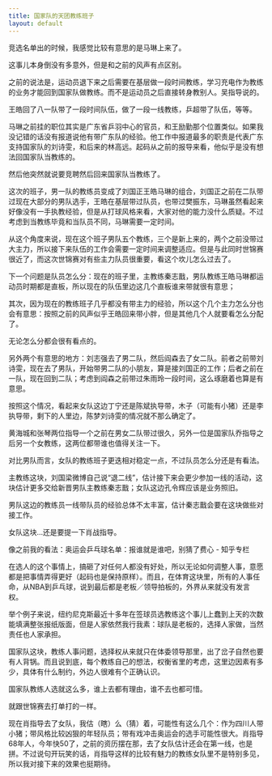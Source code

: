 ```yaml
---
title: 国家队的天团教练班子
layout: default
---
```




竞选名单出的时候，我感觉比较有意思的是马琳上来了。

这事儿本身倒没有多意外，但是和之前的风声有点区别。

之前的说法是，运动员退下来之后需要在基层做一段时间教练，学习充电作为教练的业务才能回到国家队做教练。而不是运动员之后直接转身教别人。吴指导说的。

王皓回了八一队带了一段时间队伍，做了一段一线教练，乒超带了队伍，等等。

马琳之前挂的职位其实是广东省乒羽中心的官员，和王励勤那个位置类似。如果我没记错的话没有报道说他有带广东队的经验。他工作中报道最多的职责是代表广东支持国家队的刘诗雯，和后来的林高远。起码从之前的报导来看，他似乎是没有想法回国家队当教练的。

然后他突然就说要竞聘然后回来国家队当教练了。



这次的班子，男一队的教练员变成了刘国正王皓马琳的组合，刘国正之前在二队带过现在大部分的男队选手，王皓在基层带过队员，也带过樊振东，马琳虽然看起来好像没有一手执教经验，但是从打球风格来看，大家对他的能力没什么质疑。不过考虑到当教练毕竟和当队员不同，马琳需要一定时间。

从这个角度来说，现在这个班子男队五个教练，三个是新上来的，两个之前没带过大主力，所以接下来队伍的工作会需要一定时间来调整适应。但是与此同时世锦赛很近了，而这次世锦赛对有些主力队员很重要，看这个坎儿怎么过去了。

下一个问题是队员怎么分：现在的班子里，主教练秦志戬，男队教练王皓马琳都运动员时期都是直板，所以现在的队伍里边这几个直板谁来带就很有意思；

其次，因为现在的教练班子几乎都没有带主力的经验，所以这个几个主力怎么分也会有意思：按照之前的风声似乎王皓回来带小胖，但是其他几个人就要看怎么分配了。

无论怎么分都会很有看点的。



另外两个有意思的地方：刘志强去了男二队，然后阎森去了女二队。前者之前带刘诗雯，现在去了男队，开始带男二队的小朋友，算是接刘国正的工作；后者之前在一队，现在回到二队；考虑到阎森之前带过朱雨玲一段时间，这么琢磨着也算是有意思。

按照这个情况，看起来女队这边丁宁还是陈斌执导带，木子（可能有小猪）还是李执导带，剩下的人里边，陈梦刘诗雯的情况就不那么确定了。

黄海城和张琴两位指导一个之前在男女二队带过很久，另外一位是国家队乔指导之后另一个女教练，这两位都带谁也值得关注一下。

对比男队而言，女队的教练班子更迭相对稳定一点，不过队员怎么分还是有看法。



主教练这块，刘国梁微博自己说“退二线”，估计接下来会更少参加一线的活动，这块估计更多交给新晋男队主教练秦志戬；女队这边孔令辉应该是业务照旧。

男队这边的教练员一线带队员的经验总体不太丰富，估计秦志戬会要在这块做些对接工作。



女队这块...还是要提一下肖战指导。



像之前我的看法：奥运会乒乓球名单：报谁就是谁吧，别猜了费心 - 知乎专栏

在选人的这个事情上，搞砸了对任何人都没有好处，所以无论如何调整人事，意愿都是把事情弄得更好（起码也是保持原样）。而且，在体育这块里，所有的人事任命，从NBA到乒乓球，说到最后都是老板／领导拍板的，外界从来就没有发言权。

举个例子来说，纽约尼克斯最近十多年在签球员选教练这个事儿上蠢到上天的次数能填满整张报纸版面，但是人家依然我行我素：球队是老板的，选择人家做，当然责任也人家承担。

国家队这块，教练人事问题，选择权从来就只在体委领导那里，出了岔子自然也要有人背锅。而且说到底，每个教练自己的想法，权衡省里的考虑，这里边因素有多少，具体有什么制约，外边人很难有个正确认识。

国家队教练人选就这么多，谁上去都有理由，谁不去也都可惜。

就跟世锦赛去打单打的一样。



现在肖指导去了女队，我估（瞎）么（猜）着，可能性有这么几个：作为四川人带小猪；带风格比较凶狠的年轻队员；带有戏冲击奥运会的选手可能性很大。肖指导68年人，今年快50了，之前的资历摆在那，去了女队估计还会在第一线，也是拼。不过说句开玩笑的话，肖指导这样的比较有魅力的教练女队里不是特别多见，所以我对接下来的效果也挺期待。
